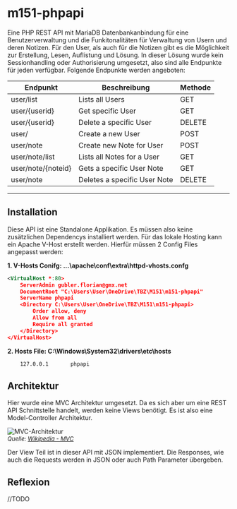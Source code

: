 # m151-phpapi
Eine PHP REST API mit MariaDB Datenbankanbindung für eine Benutzerverwaltung und die Funkitonalitäten für Verwaltung von Usern und deren Notizen. Für den User, als auch für die Notizen gibt es die Möglichkeit zur Erstellung, Lesen, Auflistung und Lösung. In dieser Lösung wurde kein Sessionhandling oder Authorisierung umgesetzt, also sind alle Endpunkte für jeden verfügbar. Folgende Endpunkte werden angeboten:

| Endpunkt           | Beschreibung                 | Methode |
| ------------------ | ---------------------------- | ------- |
| user/list          | Lists all Users              | GET     |
| user/{userid}      | Get specific User            | GET     |
| user/{userid}      | Delete a specific User       | DELETE  |
| user/              | Create a new User            | POST    |
| user/note          | Create new Note for User     | POST    |
| user/note/list     | Lists all Notes for a User   | GET     |
| user/note/{noteid} | Gets a specific User Note    | GET     |
| user/note          | Deletes a specific User Note | DELETE  |

***
## Installation
Diese API ist eine Standalone Applikation. Es müssen also keine zusätzlichen Dependencys installiert werden. Für das lokale Hosting kann ein Apache V-Host erstellt werden. Hierfür müssen 2 Config Files angepasst werden:

**1. V-Hosts Conifg: ...\apache\conf\extra\httpd-vhosts.confg**
```xml
<VirtualHost *:80>
    ServerAdmin gubler.florian@gmx.net
    DocumentRoot "C:\Users\User\OneDrive\TBZ\M151\m151-phpapi"
    ServerName phpapi
    <Directory C:\Users\User\OneDrive\TBZ\M151\m151-phpapi>
     	Order allow, deny
		Allow from all
		Require all granted
    </Directory>
</VirtualHost>
```

**2. Hosts File: C:\Windows\System32\drivers\etc\hosts**
```xml
	127.0.0.1		phpapi
```

## Architektur
Hier wurde eine MVC Architektur umgesetzt. Da es sich aber um eine REST API Schnittstelle handelt, werden keine Views benötigt. Es ist also eine Model-Controller Architektur.

![MVC-Architektur](https://media.geeksforgeeks.org/wp-content/uploads/20210629165722/mvc.png "MVC-Architketur")<br>
<font size="2">*Quelle: [Wikipedia - MVC](https://upload.wikimedia.org/wikipedia/commons/2/2e/ModelViewControllerDiagram.svg)*</font>

Der View Teil ist in dieser API mit JSON implementiert. Die Responses, wie auch die Requests werden in JSON oder auch Path Parameter übergeben.

## Reflexion
//TODO


